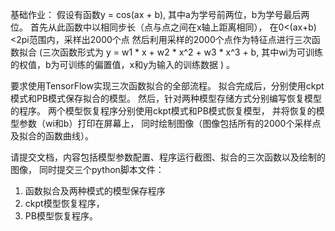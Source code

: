基础作业：
假设有函数y = cos(ax + b), 其中a为学号前两位，b为学号最后两位。
首先从此函数中以相同步长（点与点之间在x轴上距离相同），
在0<(ax+b)<2pi范围内，采样出2000个点
然后利用采样的2000个点作为特征点进行三次函数拟合
(三次函数形式为 y = w1 * x + w2 * x^2 + w3 * x^3 + b,
其中wi为可训练的权值，b为可训练的偏置值，x和y为输入的训练数据 ) 。

要求使用TensorFlow实现三次函数拟合的全部流程。
拟合完成后，分别使用ckpt模式和PB模式保存拟合的模型。
然后，针对两种模型存储方式分别编写恢复模型的程序。
两个模型恢复程序分别使用ckpt模式和PB模式恢复模型，
并将恢复的模型参数（wi和b）打印在屏幕上，
同时绘制图像（图像包括所有的2000个采样点及拟合的函数曲线）。

请提交文档，内容包括模型参数配置、程序运行截图、拟合的三次函数以及绘制的图像，
同时提交三个python脚本文件：
1. 函数拟合及两种模式的模型保存程序
2. ckpt模型恢复程序，
3. PB模型恢复程序。